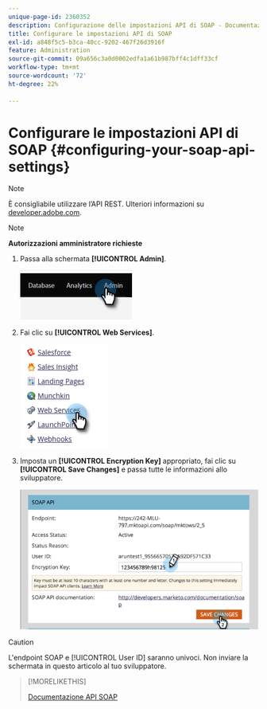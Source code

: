 ```yaml
---
unique-page-id: 2360352
description: Configurazione delle impostazioni API di SOAP - Documentazione di Marketo - Documentazione del prodotto
title: Configurare le impostazioni API di SOAP
exl-id: a848f5c5-b3ca-40cc-9202-467f26d3916f
feature: Administration
source-git-commit: 09a656c3a0d0002edfa1a61b987bff4c1dff33cf
workflow-type: tm+mt
source-wordcount: '72'
ht-degree: 22%

---
```


# Configurare le impostazioni API di SOAP {#configuring-your-soap-api-settings}

>[!NOTE]
>
>È consigliabile utilizzare l’API REST. Ulteriori informazioni su [developer.adobe.com](https://developer.adobe.com/marketo-apis/).

>[!NOTE]
>
>**Autorizzazioni amministratore richieste**

1. Passa alla schermata **[!UICONTROL Admin]**.

   ![](assets/configuring-your-soap-api-settings-1.png)

1. Fai clic su **[!UICONTROL Web Services]**.

   ![](assets/configuring-your-soap-api-settings-2.png)

1. Imposta un **[!UICONTROL Encryption Key]** appropriato, fai clic su **[!UICONTROL Save Changes]** e passa tutte le informazioni allo sviluppatore.

   ![](assets/configuring-your-soap-api-settings-3.png)

>[!CAUTION]
>
>L&#39;endpoint SOAP e [!UICONTROL User ID] saranno univoci. Non inviare la schermata in questo articolo al tuo sviluppatore.

>[!MORELIKETHIS]
>
>[Documentazione API SOAP](https://experienceleague.adobe.com/en/docs/marketo-developer/marketo/soap/soap-api)
